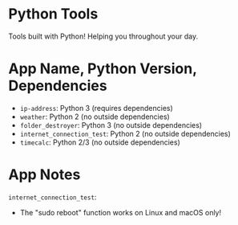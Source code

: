 # Python Tools
Tools built with Python! Helping you throughout your day.

# App Name, Python Version, Dependencies
  - `ip-address`: Python 3 (requires dependencies)
  - `weather`: Python 2 (no outside dependencies)
  - `folder_destroyer`: Python 3 (no outside dependencies)
  - `internet_connection_test`: Python 2 (no outside dependencies)
  - `timecalc`: Python 2/3 (no outside dependencies)


# App Notes
`internet_connection_test`: 
  - The "sudo reboot" function works on Linux and macOS only!
